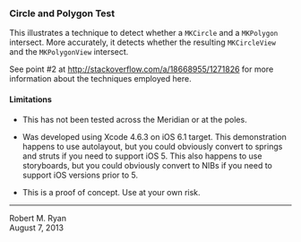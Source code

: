 ### Circle and Polygon Test

This illustrates a technique to detect whether a `MKCircle` and a `MKPolygon` intersect. More accurately, it detects whether the resulting `MKCircleView` and the `MKPolygonView` intersect.

See point #2 at http://stackoverflow.com/a/18668955/1271826 for more information about the techniques employed here.

#### Limitations

- This has not been tested across the Meridian or at the poles.

- Was developed using Xcode 4.6.3 on iOS 6.1 target. This demonstration happens to use autolayout, but you could obviously convert to springs and struts if you need to support iOS 5. This also happens to use storyboards, but you could obviously convert to NIBs if you need to support iOS versions prior to 5.

- This is a proof of concept. Use at your own risk.

---

Robert M. Ryan<br />
August 7, 2013
